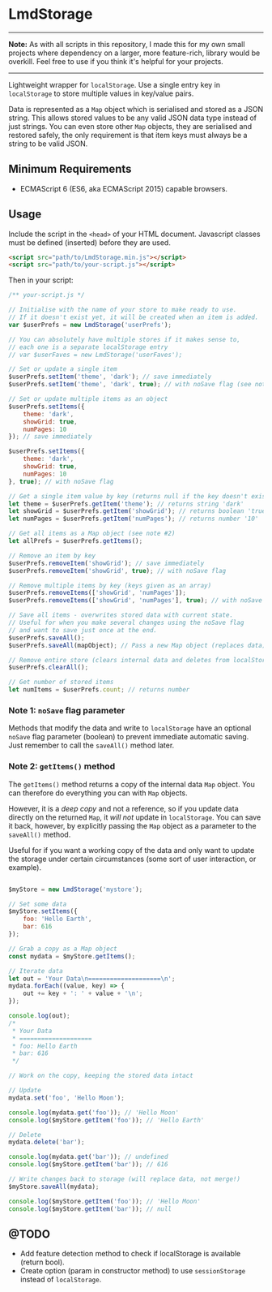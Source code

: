 
# LmdStorage

---

**Note:** As with all scripts in this repository, I made this for my own small projects where dependency on a larger, more feature-rich, library would be overkill. Feel free to use if you think it's helpful for your projects.

---

Lightweight wrapper for `localStorage`. Use a single entry key in `localStorage` to store multiple values in key/value pairs.

Data is represented as a `Map` object which is serialised and stored as a JSON string. This allows stored values to be any valid JSON data type instead of just strings. You can even store other `Map` objects, they are serialised and restored safely, the only requirement is that item keys must always be a string to be valid JSON.

## Minimum Requirements

- ECMAScript 6 (ES6, aka ECMAScript 2015) capable browsers.

## Usage

Include the script in the `<head>` of your HTML document. Javascript classes must be defined (inserted) before they are used.

```html
<script src="path/to/LmdStorage.min.js"></script>
<script src="path/to/your-script.js"></script>
```

Then in your script:

```javascript
/** your-script.js */

// Initialise with the name of your store to make ready to use.
// If it doesn't exist yet, it will be created when an item is added.
var $userPrefs = new LmdStorage('userPrefs');

// You can absolutely have multiple stores if it makes sense to,
// each one is a separate localStorage entry
// var $userFaves = new LmdStorage('userFaves');

// Set or update a single item 
$userPrefs.setItem('theme', 'dark'); // save immediately
$userPrefs.setItem('theme', 'dark', true); // with noSave flag (see note #1)

// Set or update multiple items as an object
$userPrefs.setItems({
    theme: 'dark',
    showGrid: true,
    numPages: 10
}); // save immediately

$userPrefs.setItems({
    theme: 'dark',
    showGrid: true,
    numPages: 10
}, true); // with noSave flag

// Get a single item value by key (returns null if the key doesn't exist)
let theme = $userPrefs.getItem('theme'); // returns string 'dark'
let showGrid = $userPrefs.getItem('showGrid'); // returns boolean 'true'
let numPages = $userPrefs.getItem('numPages'); // returns number '10'

// Get all items as a Map object (see note #2)
let allPrefs = $userPrefs.getItems();

// Remove an item by key
$userPrefs.removeItem('showGrid'); // save immediately
$userPrefs.removeItem('showGrid', true); // with noSave flag

// Remove multiple items by key (keys given as an array)
$userPrefs.removeItems(['showGrid', 'numPages']);
$userPrefs.removeItems(['showGrid', 'numPages'], true); // with noSave flag

// Save all items - overwrites stored data with current state.
// Useful for when you make several changes using the noSave flag 
// and want to save just once at the end.
$userPrefs.saveAll();
$userPrefs.saveAll(mapObject); // Pass a new Map object (replaces data)

// Remove entire store (clears internal data and deletes from localStorage)
$userPrefs.clearAll();

// Get number of stored items
let numItems = $userPrefs.count; // returns number
```

### Note 1: `noSave` flag parameter

Methods that modify the data and write to `localStorage` have an optional `noSave` flag parameter (boolean) to prevent immediate automatic saving. Just remember to call the `saveAll()` method later.

### Note 2: `getItems()` method

The `getItems()` method returns a copy of the internal data `Map` object. You can therefore do everything you can with `Map` objects.

However, it is a *deep copy* and not a reference, so if you update data directly on the returned `Map`, it *will not* update in `localStorage`. You can save it back, however, by explicitly passing the `Map` object as a parameter to the `saveAll()` method.

Useful for if you want a working copy of the data and only want to update the storage under certain circumstances (some sort of user interaction, or example).

```javascript

$myStore = new LmdStorage('mystore');

// Set some data
$myStore.setItems({
    foo: 'Hello Earth',
    bar: 616
});

// Grab a copy as a Map object
const mydata = $myStore.getItems();

// Iterate data
let out = 'Your Data\n====================\n';
mydata.forEach((value, key) => {
    out += key + ': ' + value + '\n';
});

console.log(out);
/*
 * Your Data
 * ====================
 * foo: Hello Earth
 * bar: 616
 */

// Work on the copy, keeping the stored data intact

// Update
mydata.set('foo', 'Hello Moon');

console.log(mydata.get('foo')); // 'Hello Moon'
console.log($myStore.getItem('foo')); // 'Hello Earth'

// Delete
mydata.delete('bar'); 

console.log(mydata.get('bar')); // undefined
console.log($myStore.getItem('bar')); // 616

// Write changes back to storage (will replace data, not merge!)
$myStore.saveAll(mydata);

console.log($myStore.getItem('foo')); // 'Hello Moon'
console.log($myStore.getItem('bar')); // null
```

## @TODO

- Add feature detection method to check if localStorage is available (return bool).
- Create option (param in constructor method) to use `sessionStorage` instead of `localStorage`.
